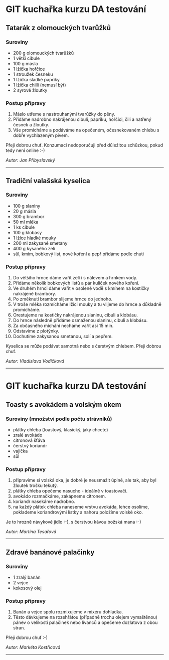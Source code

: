 # GIT kuchařka kurzu DA testování

## Tatarák z olomouckých tvarůžků

### Suroviny
* 200 g olomouckých tvarůžků
* 1 větší cibule
* 100 g másla
* 1 lžička hořčice
* 1 stroužek česneku
* 1 lžička sladké papriky
* 1 lžička chilli (nemusí být)
* 2 syrové žloutky

### Postup přípravy
1. Máslo utřeme s nastrouhanými tvarůžky do pěny.
2. Přidáme nadrobno nakrájenou cibuli, papriku, hořčici, čili a natřený česnek a žloutky. 
3. Vše promícháme a podáváme na opečeném, očesnekovaném chlebu s dobře vychlazeným pivem.

Přeji dobrou chuť. Konzumaci nedoporučuji před důležitou schůzkou, pokud tedy není online :-)

_Autor: Jan Přibyslavský_

---

## Tradiční valašská kyselica

### Suroviny
* 100 g slaniny
* 20 g másla
* 300 g brambor
* 50 ml mléka
* 1 ks cibule
* 100 g klobásy
* 1 lžíce hladké mouky
* 200 ml zakysané smetany
* 400 g kysaného zelí
* sůl, kmím, bobkový list, nové koření a pepř přidáme podle chuti

### Postup přípravy
1. Do většího hrnce dáme vařit zelí i s nálevem a hrnkem vody.
2. Přidáme několik bobkových listů a pár kuliček nového koření.
3. Ve druhém hrnci dáme vařit v osolené vodě s kmínem na kostičky nakrájené brambory.
4. Po změknutí brambor slijeme hrnce do jednoho.
5. V troše mléka rozmícháme lžíci mouky a tu vlijeme do hrnce a důkladně promícháme.
6. Orestujeme na kostičky nakrájenou slaninu, cibuli a klobásu.
7. Do hrnce následně přidáme osmaženou slaninu, cibuli a klobásu.
8. Za občasného míchání necháme vařit asi 15 min.
9. Odstavíme z plotýnky.
10. Dochutíme zakysanou smetanou, solí a pepřem.

Kyselica se může podávat samotná nebo s čerstvým chlebem.
Přeji dobrou chuť.

_Autor: Vladislava Vodičková_

---

# GIT kuchařka kurzu DA testování

## Toasty s avokádem a volským okem

### Suroviny (množství podle počtu strávníků)
* plátky chleba (toastový, klasický, jaký chcete)
* zralé avokádo
* citronová šťáva
* čerstvý koriandr
* vajíčka 
* sůl


### Postup přípravy
1. připravíme si volská oka, je dobré je neusmažit úplně, ale tak, aby byl žloutek trošku tekutý.
2. plátky chleba opečeme nasucho - ideálně v toastovači.
3. avokádo rozmačkáme, zakápneme citronem.
4. koriandr nasekáme nadrobno.
5. na každý plátek chleba naneseme vrstvu avokáda, lehce osolíme, poklademe koriandrovými lístky a nahoru položíme volské oko.


Je to hrozně návykové jídlo :-), s čerstvou kávou božská mana :-)

_Autor: Martina Tesařová_

---

## Zdravé banánové palačinky

### Suroviny
* 1 zralý banán
* 2 vejce
* kokosový olej

### Postup přípravy
1. Banán a vejce spolu rozmixujeme v mixéru dohladka.
2. Těsto dávkujeme na rozehřátou (případně trochu olejem vymaštěnou) pánev o velikosti palačinek nebo lívanců a opečeme dozlatova z obou stran.

Přeji dobrou chuť :-)

_Autor: Markéta Kostřicová_

---

